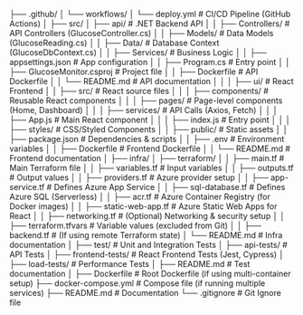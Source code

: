 ├── .github/
│   └── workflows/
│       └── deploy.yml               # CI/CD Pipeline (GitHub Actions)
│
├── src/
│   ├── api/                         # .NET Backend API
│   │   ├── Controllers/              # API Controllers (GlucoseController.cs)
│   │   ├── Models/                   # Data Models (GlucoseReading.cs)
│   │   ├── Data/                     # Database Context (GlucoseDbContext.cs)
│   │   ├── Services/                 # Business Logic
│   │   ├── appsettings.json          # App configuration
│   │   ├── Program.cs                # Entry point
│   │   ├── GlucoseMonitor.csproj     # Project file
│   │   ├── Dockerfile                # API Dockerfile
│   │   └── README.md                 # API documentation
│   │
│   ├── ui/                           # React Frontend
│   │   ├── src/                      # React source files
│   │   │   ├── components/           # Reusable React components
│   │   │   ├── pages/                # Page-level components (Home, Dashboard)
│   │   │   ├── services/             # API Calls (Axios, Fetch)
│   │   │   ├── App.js                # Main React component
│   │   │   ├── index.js              # Entry point
│   │   │   ├── styles/               # CSS/Styled Components
│   │   ├── public/                   # Static assets
│   │   ├── package.json              # Dependencies & scripts
│   │   ├── .env                      # Environment variables
│   │   ├── Dockerfile                # Frontend Dockerfile
│   │   └── README.md                 # Frontend documentation
│
├── infra/
│   ├── terraform/
│   │   ├── main.tf                   # Main Terraform file
│   │   ├── variables.tf               # Input variables
│   │   ├── outputs.tf                 # Output values
│   │   ├── providers.tf               # Azure provider setup
│   │   ├── app-service.tf             # Defines Azure App Service
│   │   ├── sql-database.tf            # Defines Azure SQL (Serverless)
│   │   ├── acr.tf                     # Azure Container Registry (for Docker images)
│   │   ├── static-web-app.tf          # Azure Static Web Apps for React
│   │   ├── networking.tf              # (Optional) Networking & security setup
│   │   ├── terraform.tfvars           # Variable values (excluded from Git)
│   │   ├── backend.tf                 # (If using remote Terraform state)
│   └── README.md                      # Infra documentation
│
├── test/                             # Unit and Integration Tests
│   ├── api-tests/                    # API Tests
│   ├── frontend-tests/               # React Frontend Tests (Jest, Cypress)
│   ├── load-tests/                   # Performance Tests
│   ├── README.md                      # Test documentation
│
├── Dockerfile                        # Root Dockerfile (if using multi-container setup)
├── docker-compose.yml                 # Compose file (if running multiple services)
├── README.md                         # Documentation
└── .gitignore                         # Git Ignore file
